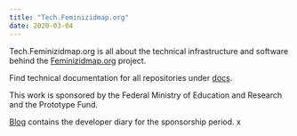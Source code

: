 ```yaml
---
title: "Tech.Feminizidmap.org"
date: 2020-03-04
---
```


Tech.Feminizidmap.org is all about the technical infrastructure and software behind the [Feminizidmap.org](https://feminizidmap.org) project.

Find technical documentation for all repositories under [docs](/docs).

This work is sponsored by the Federal Ministry of Education and Research and the Prototype Fund.

[Blog](/blog) contains the developer diary for the sponsorship period.
x
